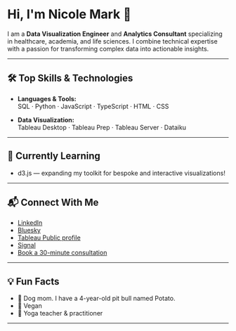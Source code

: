 # Hi, I'm Nicole Mark 👋

I am a **Data Visualization Engineer** and **Analytics Consultant** specializing in healthcare, academia, and life sciences. I combine technical expertise with a passion for transforming complex data into actionable insights.

---

## 🛠️ Top Skills & Technologies

- **Languages & Tools:**  
  SQL · Python · JavaScript · TypeScript · HTML · CSS

- **Data Visualization:**  
  Tableau Desktop · Tableau Prep · Tableau Server · Dataiku

---

## 🌱 Currently Learning

- d3.js — expanding my toolkit for bespoke and interactive visualizations!

---

## 📬 Connect With Me

- [LinkedIn](https://www.linkedin.com/in/nicole-mark/)
- [Bluesky](https://bsky.app/profile/nicoledesignsdata.com)
- [Tableau Public profile](https://public.tableau.com/app/profile/nicole.mark/vizzes)
- [Signal](https://nicolemark.info/signal)
- [Book a 30-minute consultation](https://nicolemark.info/chat)

---

## 💡 Fun Facts

- 🐶 Dog mom. I have a 4-year-old pit bull named Potato.
- 🌱 Vegan  
- 🧘 Yoga teacher & practitioner

---

<!--
You can add GitHub stats, blog posts, or other sections here as you grow your profile!
-->
